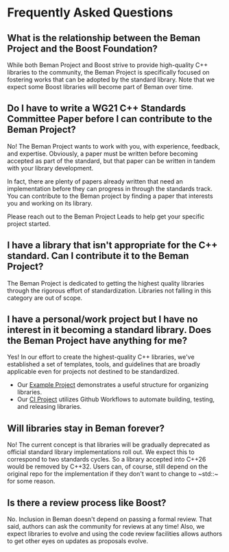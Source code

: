 <!--
SPDX-License-Identifier: Apache-2.0 WITH LLVM-exception
-->

# Frequently Asked Questions

## What is the relationship between the Beman Project and the Boost Foundation?

While both Beman Project and Boost strive to provide high-quality C++ libraries
to the community, the Beman Project is specifically focused on fostering works
that can be adopted by the standard library. Note that we expect some Boost
libraries will become part of Beman over time.

<!-- markdownlint-disable-next-line line-length -->
## Do I have to write a WG21 C++ Standards Committee Paper before I can contribute to the Beman Project?

No! The Beman Project wants to work with you, with experience, feedback, and
expertise. Obviously, a paper must be written before becoming accepted as part
of the standard, but that paper can be written in tandem with your library
development.

In fact, there are plenty of papers already written that need an implementation
before they can progress in through the standards track. You can contribute to
the Beman project by finding a paper that interests you and working on its
library.

Please reach out to the Beman Project Leads to help get your specific project
started.

<!-- markdownlint-disable-next-line line-length -->
## I have a library that isn't appropriate for the C++ standard. Can I contribute it to the Beman Project?

The Beman Project is dedicated to getting the highest quality libraries through
the rigorous effort of standardization. Libraries not falling in this category
are out of scope.

<!-- markdownlint-disable-next-line line-length -->
## I have a personal/work project but I have no interest in it becoming a standard library. Does the Beman Project have anything for me?

Yes! In our effort to create the highest-quality C++ libraries, we've
established a set of templates, tools, and guidelines that are broadly
applicable even for projects not destined to be standardized.

* Our [Example Project](https://github.com/bemanproject/example) demonstrates
a useful structure for organizing libraries.
* Our [CI Project](https://github.com/bemanproject/ci) utilizes Github
Workflows to automate building, testing, and releasing libraries.

## Will libraries stay in Beman forever?

No! The current concept is that libraries will be gradually deprecated as
official standard library implementations roll out. We expect this to
correspond to two standards cycles. So a library accepted into C++26 would be
removed by C++32. Users can, of course, still depend on the original repo for
the implementation if they don't want to change to ~std::~ for some reason.

## Is there a review process like Boost?

No. Inclusion in Beman doesn't depend on passing a formal review. That said,
authors can ask the community for reviews at any time! Also, we expect
libraries to evolve and using the code review facilities allows authors to get
other eyes on updates as proposals evolve.
